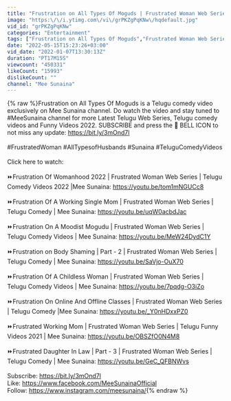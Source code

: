 ```yaml
---
title: "Frustration on All Types Of Moguds | Frustrated Woman Web Series | Telugu Comedy 2022 | Mee Sunaina"
image: "https:\/\/i.ytimg.com\/vi\/grPKZgPqKNw\/hqdefault.jpg"
vid_id: "grPKZgPqKNw"
categories: "Entertainment"
tags: ["Frustration on All Types Of Moguds","Frustrated Woman Web Series","Telugu Comedy 2022"]
date: "2022-05-15T15:23:26+03:00"
vid_date: "2022-01-07T13:30:13Z"
duration: "PT17M15S"
viewcount: "450331"
likeCount: "15993"
dislikeCount: ""
channel: "Mee Sunaina"
---
```

{% raw %}Frustration on All Types Of Moguds is a Telugu comedy video exclusively on Mee Sunaina channel. Do watch the video and stay tuned to #MeeSunaina channel for more Latest Telugu Web Series, Telugu comedy videos and Funny Videos 2022. SUBSCRIBE and press the 🔔 BELL ICON  to not miss any update: <a rel="nofollow" target="blank" href="https://bit.ly/3mOnd7l">https://bit.ly/3mOnd7l</a> <br /><br />#FrustratedWoman #AllTypesofHusbands #Sunaina #TeluguComedyVideos <br /><br />Click here to watch:<br /><br />⏩Frustration Of Womanhood 2022 | Frustrated Woman Web Series | Telugu Comedy Videos 2022 |Mee Sunaina: <a rel="nofollow" target="blank" href="https://youtu.be/tom1mNGUCc8">https://youtu.be/tom1mNGUCc8</a><br /><br />⏩Frustration Of A Working Single Mom | Frustrated Woman Web Series | Telugu Comedy | Mee Sunaina: <a rel="nofollow" target="blank" href="https://youtu.be/uqW0acbdJac">https://youtu.be/uqW0acbdJac</a><br /><br />⏩Frustration On A Moodist Mogudu | Frustrated Woman Web Series | Telugu Comedy Videos | Mee Sunaina: <a rel="nofollow" target="blank" href="https://youtu.be/MeW24DydC1Y">https://youtu.be/MeW24DydC1Y</a><br /><br />⏩Frustration on Body Shaming | Part - 2 | Frustrated Woman Web Series | Telugu Comedy | Mee Sunaina: <a rel="nofollow" target="blank" href="https://youtu.be/SaVjo-OuX70">https://youtu.be/SaVjo-OuX70</a><br /><br />⏩Frustration Of A Childless Woman | Frustrated Woman Web Series | Telugu Comedy Videos |  Mee Sunaina: <a rel="nofollow" target="blank" href="https://youtu.be/7pqdg-O3iZo">https://youtu.be/7pqdg-O3iZo</a><br /><br />⏩Frustration On Online And Offline Classes | Frustrated Woman Web Series | Telugu Comedy |Mee Sunaina: <a rel="nofollow" target="blank" href="https://youtu.be/_Y0nHDxxPZ0">https://youtu.be/_Y0nHDxxPZ0</a><br /><br />⏩Frustrated Working Mom | Frustrated Woman Web Series | Telugu Funny Videos 2021 | Mee Sunaina: <a rel="nofollow" target="blank" href="https://youtu.be/OBSZfO0N4M8">https://youtu.be/OBSZfO0N4M8</a><br /><br />⏩Frustrated Daughter In Law | Part - 3 | Frustrated Woman Web Series | Telugu Comedy | Mee Sunaina: <a rel="nofollow" target="blank" href="https://youtu.be/GeC_QFBNWvs">https://youtu.be/GeC_QFBNWvs</a><br /><br />Subscribe: <a rel="nofollow" target="blank" href="https://bit.ly/3mOnd7l">https://bit.ly/3mOnd7l</a><br />Like: <a rel="nofollow" target="blank" href="https://www.facebook.com/MeeSunainaOfficial">https://www.facebook.com/MeeSunainaOfficial</a><br />Follow: <a rel="nofollow" target="blank" href="https://www.instagram.com/meesunaina/">https://www.instagram.com/meesunaina/</a>{% endraw %}
